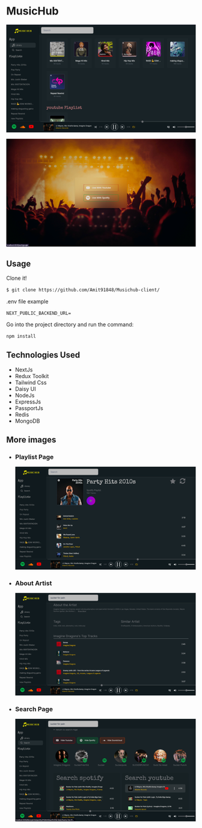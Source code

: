 # MusicHub

![Homepage](./client/images/homepage.png)

![LoginPage](./client/images/loginPage.png)

## Usage

Clone it!

```sh
$ git clone https://github.com/Amit91848/Musichub-client/
```

.env file example

```
NEXT_PUBLIC_BACKEND_URL=
```

Go into the project directory and run the command:

```sh
npm install
```

## Technologies Used

-   NextJs
-   Redux Toolkit
-   Tailwind Css
-   Daisy UI
-   NodeJs
-   ExpressJs
-   PassportJs
-   Redis
-   MongoDB

## More images

-   ### Playlist Page

    ![PlaylisPage](./client/images/playlistPage.png)

-   ### About Artist

    ![AboutArtist](./client/images/artistPage.png)

-   ### Search Page
    ![SearchPage](./client/images/searchSong.png)
